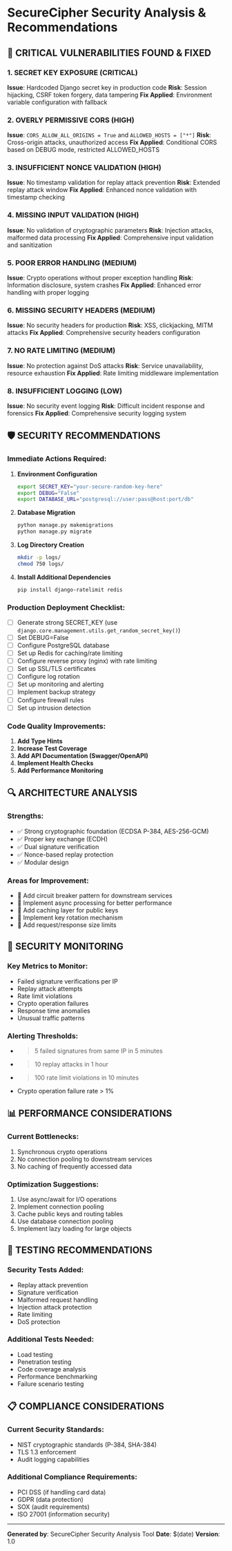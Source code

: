# SecureCipher Security Analysis & Recommendations

## 🔴 CRITICAL VULNERABILITIES FOUND & FIXED

### 1. **SECRET KEY EXPOSURE** (CRITICAL)
**Issue**: Hardcoded Django secret key in production code
**Risk**: Session hijacking, CSRF token forgery, data tampering
**Fix Applied**: Environment variable configuration with fallback

### 2. **OVERLY PERMISSIVE CORS** (HIGH)
**Issue**: `CORS_ALLOW_ALL_ORIGINS = True` and `ALLOWED_HOSTS = ["*"]`
**Risk**: Cross-origin attacks, unauthorized access
**Fix Applied**: Conditional CORS based on DEBUG mode, restricted ALLOWED_HOSTS

### 3. **INSUFFICIENT NONCE VALIDATION** (HIGH)
**Issue**: No timestamp validation for replay attack prevention
**Risk**: Extended replay attack window
**Fix Applied**: Enhanced nonce validation with timestamp checking

### 4. **MISSING INPUT VALIDATION** (HIGH)
**Issue**: No validation of cryptographic parameters
**Risk**: Injection attacks, malformed data processing
**Fix Applied**: Comprehensive input validation and sanitization

### 5. **POOR ERROR HANDLING** (MEDIUM)
**Issue**: Crypto operations without proper exception handling
**Risk**: Information disclosure, system crashes
**Fix Applied**: Enhanced error handling with proper logging

### 6. **MISSING SECURITY HEADERS** (MEDIUM)
**Issue**: No security headers for production
**Risk**: XSS, clickjacking, MITM attacks
**Fix Applied**: Comprehensive security headers configuration

### 7. **NO RATE LIMITING** (MEDIUM)
**Issue**: No protection against DoS attacks
**Risk**: Service unavailability, resource exhaustion
**Fix Applied**: Rate limiting middleware implementation

### 8. **INSUFFICIENT LOGGING** (LOW)
**Issue**: No security event logging
**Risk**: Difficult incident response and forensics
**Fix Applied**: Comprehensive security logging system

## 🛡️ SECURITY RECOMMENDATIONS

### Immediate Actions Required:

1. **Environment Configuration**
   ```bash
   export SECRET_KEY="your-secure-random-key-here"
   export DEBUG="False"
   export DATABASE_URL="postgresql://user:pass@host:port/db"
   ```

2. **Database Migration**
   ```bash
   python manage.py makemigrations
   python manage.py migrate
   ```

3. **Log Directory Creation**
   ```bash
   mkdir -p logs/
   chmod 750 logs/
   ```

4. **Install Additional Dependencies**
   ```bash
   pip install django-ratelimit redis
   ```

### Production Deployment Checklist:

- [ ] Generate strong SECRET_KEY (use `django.core.management.utils.get_random_secret_key()`)
- [ ] Set DEBUG=False
- [ ] Configure PostgreSQL database
- [ ] Set up Redis for caching/rate limiting
- [ ] Configure reverse proxy (nginx) with rate limiting
- [ ] Set up SSL/TLS certificates
- [ ] Configure log rotation
- [ ] Set up monitoring and alerting
- [ ] Implement backup strategy
- [ ] Configure firewall rules
- [ ] Set up intrusion detection

### Code Quality Improvements:

1. **Add Type Hints**
2. **Increase Test Coverage**
3. **Add API Documentation (Swagger/OpenAPI)**
4. **Implement Health Checks**
5. **Add Performance Monitoring**

## 🔍 ARCHITECTURE ANALYSIS

### Strengths:
- ✅ Strong cryptographic foundation (ECDSA P-384, AES-256-GCM)
- ✅ Proper key exchange (ECDH)
- ✅ Dual signature verification
- ✅ Nonce-based replay protection
- ✅ Modular design

### Areas for Improvement:
- 🔄 Add circuit breaker pattern for downstream services
- 🔄 Implement async processing for better performance
- 🔄 Add caching layer for public keys
- 🔄 Implement key rotation mechanism
- 🔄 Add request/response size limits

## 🚨 SECURITY MONITORING

### Key Metrics to Monitor:
- Failed signature verifications per IP
- Replay attack attempts
- Rate limit violations
- Crypto operation failures
- Response time anomalies
- Unusual traffic patterns

### Alerting Thresholds:
- > 5 failed signatures from same IP in 5 minutes
- > 10 replay attacks in 1 hour
- > 100 rate limit violations in 10 minutes
- Crypto operation failure rate > 1%

## 📊 PERFORMANCE CONSIDERATIONS

### Current Bottlenecks:
1. Synchronous crypto operations
2. No connection pooling to downstream services
3. No caching of frequently accessed data

### Optimization Suggestions:
1. Use async/await for I/O operations
2. Implement connection pooling
3. Cache public keys and routing tables
4. Use database connection pooling
5. Implement lazy loading for large objects

## 🧪 TESTING RECOMMENDATIONS

### Security Tests Added:
- Replay attack prevention
- Signature verification
- Malformed request handling
- Injection attack protection
- Rate limiting
- DoS protection

### Additional Tests Needed:
- Load testing
- Penetration testing
- Code coverage analysis
- Performance benchmarking
- Failure scenario testing

## 📋 COMPLIANCE CONSIDERATIONS

### Current Security Standards:
- NIST cryptographic standards (P-384, SHA-384)
- TLS 1.3 enforcement
- Audit logging capabilities

### Additional Compliance Requirements:
- PCI DSS (if handling card data)
- GDPR (data protection)
- SOX (audit requirements)
- ISO 27001 (information security)

---

**Generated by**: SecureCipher Security Analysis Tool
**Date**: $(date)
**Version**: 1.0
